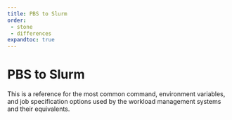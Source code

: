 ```yaml
---
title: PBS to Slurm
order:
 - stone
 - differences
expandtoc: true
---
```


# PBS to Slurm

This is a reference for the most common command, environment variables, and job specification options used by the workload management systems and their equivalents.
